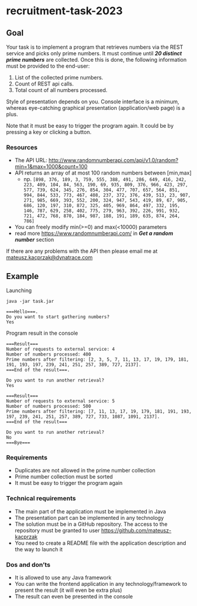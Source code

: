 # recruitment-task-2023
## Goal
Your task is to implement a program that retrieves numbers via the REST service and picks only prime numbers. It must continue until ***20 distinct prime numbers*** are collected.
Once this is done, the following information must be provided to the end-user:

1. List of the collected prime numbers.
2. Count of REST api calls.
3. Total count of all numbers processed.


Style of presentation depends on you. Console interface is a minimum, whereas eye-catching graphical presentation (application/web page) is a plus.


Note that it must be easy to trigger the program again. It could be by pressing a key or clicking a button.
### Resources

- The API URL: http://www.randomnumberapi.com/api/v1.0/random?min=1&max=1000&count=100
- API returns an array of at most 100 random numbers between [min,max]
  - np.     ```
    [898, 376, 189, 3, 759, 555, 388, 491, 286, 649, 416, 242, 223, 409, 104, 84, 563, 190, 69, 935, 809, 376, 966, 423, 297, 577, 739, 624, 345, 276, 854, 304, 477, 707, 657, 564, 851, 994, 844, 533, 773, 467, 408, 237, 372, 376, 439, 513, 23, 907, 271, 985, 669, 393, 552, 200, 324, 947, 543, 419, 89, 67, 905, 686, 120, 197, 310, 872, 325, 405, 969, 864, 497, 332, 195, 146, 787, 629, 258, 402, 775, 279, 963, 392, 226, 991, 932, 721, 472, 768, 870, 184, 987, 188, 191, 189, 635, 874, 264, 786]     ```
- You can freely modify min(>=0) and max(<10000) parameters 
- read more https://www.randomnumberapi.com/ in ***Get a random number*** section

If there are any problems with the API then please email me at mateusz.kacprzak@dynatrace.com

## Example
Launching
```
java -jar task.jar
```
```
===Hello===.
Do you want to start gathering numbers?
Yes
```
Program result in the console
```
===Result===
Number of requests to external service: 4
Number of numbers processed: 400
Prime numbers after filtering: [2, 3, 5, 7, 11, 13, 17, 19, 179, 181, 191, 193, 197, 239, 241, 251, 257, 389, 727, 2137].
===End of the result===.

Do you want to run another retrieval?
Yes

===Result===
Number of requests to external service: 5
Number of numbers processed: 500
Prime numbers after filtering: [7, 11, 13, 17, 19, 179, 181, 191, 193, 197, 239, 241, 251, 257, 389, 727, 733, 1087, 1091, 2137].
===End of the result===

Do you want to run another retrieval?
No
===Bye===
```

### Requirements
- Duplicates are not allowed in the prime number collection
- Prime number collection must be sorted
- It must be easy to trigger the program again

### Technical requirements
- The main part of the application must be implemented in Java
- The presentation part can be implemented in any technology
- The solution must be in a GitHub repository. The access to the repository must be granted to user https://github.com/mateusz-kacprzak
- You need to create a README file with the application description and the way to launch it

### Dos and don’ts
- It is allowed to use any Java framework
- You can write the frontend application in any technology/framework to present the result (it will even be extra plus)
- The result can even be presented in the console

